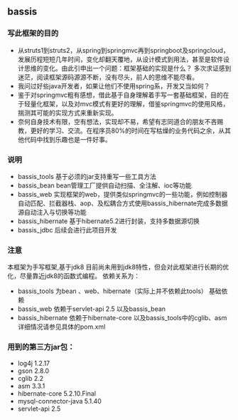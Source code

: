 bassis
---------------------------

### 写此框架的目的

* 从struts1到struts2，从spring到springmvc再到springboot及springcloud，发展历程短短几年时间，变化却翻天覆地，从设计模式到用法，甚至是软件设计思维的变化。由此引申出一个问题：框架基础的实现是什么？
多次求证感到迷茫，阅读框架源码源源不断，没有尽头，前人的思维不能尽看。
* 我问过好些java开发者，如果让他们不使用spring系，开发又当如何？
* 鉴于对springmvc粗有感想，借此基于自身理解着手写一套基础框架，目的在于轻量化框架，以及对mvc模式有更好的理解，借鉴springmvc的使用风格，揣测其可能的实现方式来重新实现。
* 奈何自身技术有限，空有想法，实现却不易，希望有志同道合的朋友不吝赐教，更好的学习、交流。在程序员80%的时间在写枯燥的业务代码之余，从其他代码中找到乐趣也是一件好事。

### 说明

* bassis_tools 基于必须的jar支持重写一些工具方法
* bassis_bean  bean管理工厂提供自动扫描、全注解、ioc等功能
* bassis_web  实现框架的web，提供类似springmvc的一些功能，例如控制器自动匹配、拦截器栈、aop、及松耦合方式使用bassis_hibernate完成多数据源自动注入与切换等功能
* bassis_hibernate  基于hibernate5.2进行封装，支持多数据源切换
* bassis_jdbc 后续会进行此项目开发

### 注意

本框架为手写框架,基于jdk8 目前尚未用到jdk8特性，但会对此框架进行长期的优化，尽量靠近jdk8的函数式编程。
依赖关系为：
*  bassis_tools  为bean 、web、hibernate（实际上并不依赖此tools） 基础依赖
*  bassis_web 依赖于servlet-api 2.5 以及bassis_bean
*  bassis_hibernate 依赖于hibernate-core 以及bassis_tools中的cglib、asm
详细情况请参见具体的pom.xml

### 用到的第三方jar包：

* log4j 1.2.17
* gson 2.8.0
* cglib 2.2
* asm 3.3.1
* hibernate-core 5.2.10.Final
* mysql-connector-java 5.1.40
* servlet-api 2.5



